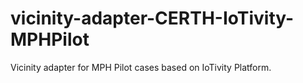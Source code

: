 # vicinity-adapter-CERTH-IoTivity-MPHPilot
Vicinity adapter for MPH Pilot cases based on IoTivity Platform.
